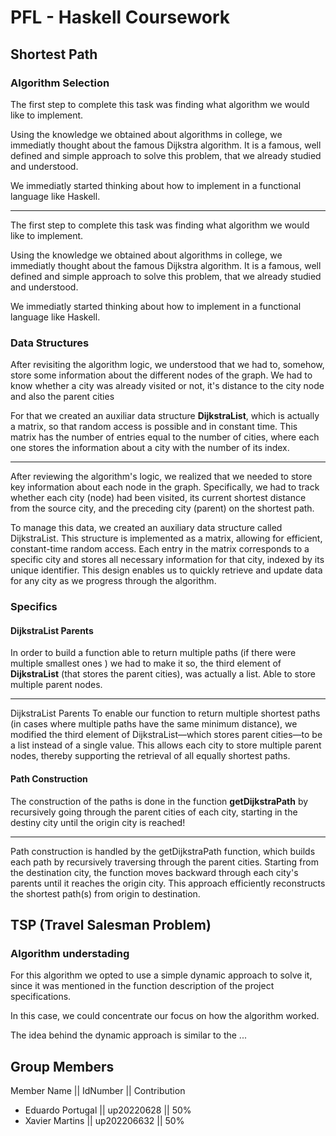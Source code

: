 
# PFL - Haskell Coursework


## Shortest Path

### Algorithm Selection

The first step to complete this task was finding what algorithm we would like to implement.

Using the knowledge we obtained about algorithms in college, we immediatly thought about the famous Dijkstra algorithm. It is a famous, well defined and simple approach to solve this problem, that we already studied and understood.

We immediatly started thinking about how to implement in a functional language like Haskell.

---


The first step to complete this task was finding what algorithm we would like to implement.

Using the knowledge we obtained about algorithms in college, we immediatly thought about the famous Dijkstra algorithm. It is a famous, well defined and simple approach to solve this problem, that we already studied and understood.

We immediatly started thinking about how to implement in a functional language like Haskell.




### Data Structures

After revisiting the algorithm logic, we understood that we had to, somehow, store some information about the different nodes of the graph. We had to know whether a city was already visited or not, it's distance to the city node and also the parent cities

For that we created an auxiliar data structure **DijkstraList**, which is actually a matrix, so that random access is possible and in constant time. This matrix has the number of entries equal to the number of cities, where each one stores the information about a city with the number of its index.

---

After reviewing the algorithm's logic, we realized that we needed to store key information about each node in the graph. Specifically, we had to track whether each city (node) had been visited, its current shortest distance from the source city, and the preceding city (parent) on the shortest path.

To manage this data, we created an auxiliary data structure called DijkstraList. This structure is implemented as a matrix, allowing for efficient, constant-time random access. Each entry in the matrix corresponds to a specific city and stores all necessary information for that city, indexed by its unique identifier. This design enables us to quickly retrieve and update data for any city as we progress through the algorithm.

### Specifics 

#### DijkstraList Parents

In order to build a function able to return multiple paths (if there were multiple smallest ones ) we had to make it so, the third element of **DijkstraList** (that stores the parent cities), was actually a list. Able to store multiple parent nodes.

---

DijkstraList Parents
To enable our function to return multiple shortest paths (in cases where multiple paths have the same minimum distance), we modified the third element of DijkstraList—which stores parent cities—to be a list instead of a single value. This allows each city to store multiple parent nodes, thereby supporting the retrieval of all equally shortest paths.

#### Path Construction

The construction of the paths is done in the function **getDijkstraPath** by recursively going through the parent cities of each city, starting in the destiny city until the origin city is reached!

--- 

Path construction is handled by the getDijkstraPath function, which builds each path by recursively traversing through the parent cities. Starting from the destination city, the function moves backward through each city's parents until it reaches the origin city. This approach efficiently reconstructs the shortest path(s) from origin to destination.

## TSP (Travel Salesman Problem)

### Algorithm understading

For this algorithm we opted to use a simple dynamic approach to solve it, since it was mentioned in the function description of the project specifications.

In this case, we could concentrate our focus on how the algorithm worked.

The idea behind the dynamic approach is similar to the ...



## Group Members

Member Name || IdNumber || Contribution
- Eduardo Portugal || up20220628 || 50%
- Xavier Martins || up202206632 || 50%




